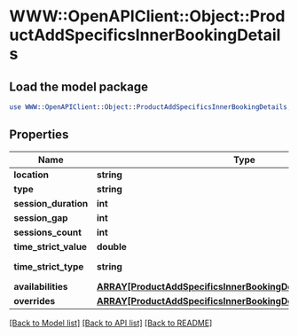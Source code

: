 # WWW::OpenAPIClient::Object::ProductAddSpecificsInnerBookingDetails

## Load the model package
```perl
use WWW::OpenAPIClient::Object::ProductAddSpecificsInnerBookingDetails;
```

## Properties
Name | Type | Description | Notes
------------ | ------------- | ------------- | -------------
**location** | **string** |  | 
**type** | **string** |  | 
**session_duration** | **int** |  | [optional] 
**session_gap** | **int** |  | [optional] 
**sessions_count** | **int** |  | 
**time_strict_value** | **double** |  | 
**time_strict_type** | **string** |  | [default to &#39;days&#39;]
**availabilities** | [**ARRAY[ProductAddSpecificsInnerBookingDetailsAvailabilitiesInner]**](ProductAddSpecificsInnerBookingDetailsAvailabilitiesInner.md) |  | 
**overrides** | [**ARRAY[ProductAddSpecificsInnerBookingDetailsOverridesInner]**](ProductAddSpecificsInnerBookingDetailsOverridesInner.md) |  | [optional] 

[[Back to Model list]](../README.md#documentation-for-models) [[Back to API list]](../README.md#documentation-for-api-endpoints) [[Back to README]](../README.md)


